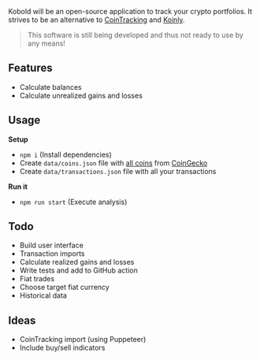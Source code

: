 Kobold will be an open-source application to track your crypto portfolios. It strives to be an alternative to [CoinTracking](https://cointracking.info) and [Koinly](https://koinly.io).

> This software is still being developed and thus not ready to use by any means!

## Features

- Calculate balances
- Calculate unrealized gains and losses

## Usage

**Setup**

- `npm i` (Install dependencies)
- Create `data/coins.json` file with [all coins](https://api.coingecko.com/api/v3/coins/list) from [CoinGecko](https://coingecko.com)
- Create `data/transactions.json` file with all your transactions

**Run it**

- `npm run start` (Execute analysis)

## Todo

- Build user interface
- Transaction imports
- Calculate realized gains and losses
- Write tests and add to GitHub action
- Fiat trades
- Choose target fiat currency
- Historical data

## Ideas

- CoinTracking import (using Puppeteer)
- Include buy/sell indicators
